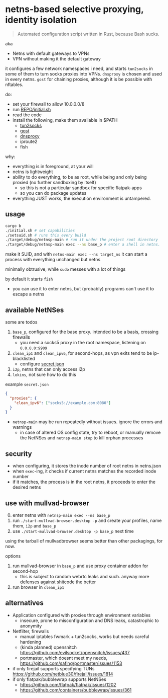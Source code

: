 # netns-based selective proxying, identity isolation

> Automated configuration script written in Rust, because Bash sucks.

aka

- Netns with default gateways to VPNs
- VPN without making it the default gateway 

it configures a few network namespaces i need, and starts `tun2socks` in some of them to turn socks proxies into VPNs. 
`dnsproxy` is chosen and used in every netns. `gost` for chaining proxies, although it is be possible with nftables.

do:

- set your firewall to allow 10.0.0.0/8
- run [REPO/initial.sh](./initial.sh)
- read the code
- install the following, make them available in $PATH
  - [tun2socks](https://github.com/xjasonlyu/tun2socks)
  - [gost](https://github.com/go-gost/gost)
  - [dnsproxy](https://github.com/AdguardTeam/dnsproxy)
  - iproute2
  - fish

why:

- everything is in foreground, at your will
- netns is lightweight
- ability to do everything, to be as root, while being and only being proxied (no further sandboxing by itself)
    - so this is not a particular sandbox for specific flatpak-apps
    - so you can do package updates
- everything JUST works, the execution environment is untampered.

## usage

```bash
cargo b
./initial.sh # set capabilities
./setsuid.sh # runs this every build
./target/debug/netnsp-main # run it under the project root directory
./target/debug/netnsp-main exec --ns base_p # enter a shell in netns.
```

make it SUID, and with `netns-main exec --ns target_ns` it can start a process with everything unchanged but netns

minimally obtrusive, while `sudo` messes with a lot of things

by default it starts `fish`

- you can use it to enter netns, but (probably) programs can't use it to escape a netns

## available NetNSes

some are todos

1. `base_p`, configured for the base proxy. intended to be a basis, crossing firewalls
    - you need a socks5 proxy in the root namespace, listening on `0.0.0.0:9909` 
2. `clean_ip1` and `clean_ipv6`, for second-hops, as vpn exits tend to be ip-blacklisted
    - configure [secret.json](./secret.json)
3. `i2p`, netns that can only access i2p
4. `lokins`, not sure how to do this

example `secret.json`

```json
{
  "proxies": {
    "clean_ipv6": ["socks5://example.com:8080"]
  }
}
```

- `netnsp-main` may be run repeatedly without issues. ignore the errors and warnings
    - in case of altered OS config state, try to reboot, or manually remove the NetNSes and `netnsp-main stop` to kill orphan processes

## security

- when configuring, it stores the inode number of root netns in netns.json 
- when `exec`-ing, it checks if current netns matches the recorded inode number
- if it matches, the process is in the root netns, it proceeds to enter the desired netns

## use with mullvad-browser

0. enter netns with `netnsp-main exec --ns base_p`
1. run `./start-mullvad-browser.desktop -p` and create your profiles, name them, `i2p` and `base_p`
2. use `./start-mullvad-browser.desktop -p base_p` next time

using the tarball of mullvadbrowser seems better than other packagings, for now.

options

1. run mullvad-browser in `base_p` and use proxy container addon for second-hop 
    - this is subject to random webrtc leaks and such. anyway more defenses against shitcode the better
2. run browser in `clean_ip1`


## alternatives

- Application configured with proxies through environment variables
  - insecure, prone to misconfiguration and DNS leaks, catastrophic to anonymity
- Netfilter, firewalls
  - manual iptables fwmark + tun2socks, works but needs careful hardening
  - (kinda planned) opensnitch https://github.com/evilsocket/opensnitch/issues/437
  - portmaster, which doesnt meet my needs, https://github.com/safing/portmaster/issues/1153
- if only firejail supports specifying TUNs https://github.com/netblue30/firejail/issues/1814
- if only flatpak/bubblewrap supports NetNSes 
  - https://github.com/flatpak/flatpak/issues/1202
  - https://github.com/containers/bubblewrap/issues/361


